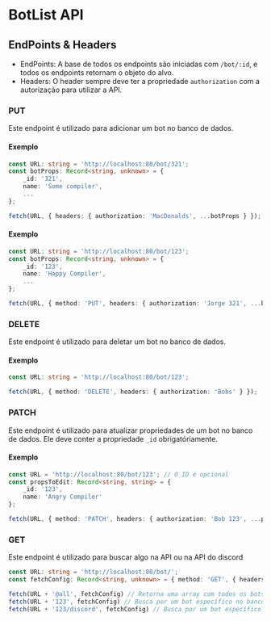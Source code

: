 # BotList API

## EndPoints & Headers

- EndPoints: A base de todos os endpoints são iniciadas com `/bot/:id`, e todos os endpoints retornam o objeto do alvo.
- Headers: O header sempre deve ter a propriedade `authorization` com a autorização para utilizar a API.

### PUT

Este endpoint é utilizado para adicionar um bot no banco de dados.

#### Exemplo

```ts
const URL: string = 'http://localhost:80/bot/321';
const botProps: Record<string, unknown> = {
    _id: '321',
    name: 'Some compiler',
    ...
};

fetch(URL, { headers: { authorization: 'MacDonalds', ...botProps } });

```

#### Exemplo

```ts
const URL: string = 'http://localhost:80/bot/123';
const botProps: Record<string, unknown> = {
    _id: '123',
    name: 'Happy Compiler',
    ...
};

fetch(URL, { method: 'PUT', headers: { authorization: 'Jorge 321', ...botProps } })
```

### DELETE

Este endpoint é utilizado para deletar um bot no banco de dados.

#### Exemplo

```ts
const URL: string = 'http://localhost:80/bot/123';

fetch(URL, { method: 'DELETE', headers: { authorization: 'Bobs' } });
```
### PATCH

Este endpoint é utilizado para atualizar propriedades de um bot no banco de dados. Ele deve conter a propriedade `_id` obrigatóriamente.

#### Exemplo

```ts
const URL = 'http://localhost:80/bot/123'; // O ID é opcional
const propsToEdit: Record<string, string> = {
    _id: '123',
    name: 'Angry Compiler'
};

fetch(URL, { method: 'PATCH', headers: { authorization: 'Bob 123', ...propsToEdit } });
```

### GET

Este endpoint é utilizado para buscar algo na API ou na API do discord

```ts
const URL: string = 'http://localhost:80/bot/';
const fetchConfig: Record<string, unknown> = { method: 'GET', { headers: { authorization: 'Bob 123' } } };

fetch(URL + '@all', fetchConfig) // Retorna uma array com todos os bots no banco de dados
fetch(URL + '123', fetchConfig) // Busca por um bot específico no banco de dados
fetch(URL + '123/discord', fetchConfig) // Busca por um bot específico na API do discord
```
